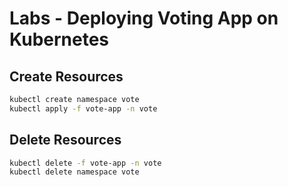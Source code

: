 # Labs - Deploying Voting App on Kubernetes

## Create Resources

```zsh
kubectl create namespace vote
kubectl apply -f vote-app -n vote
```

## Delete Resources

```zsh
kubectl delete -f vote-app -n vote
kubectl delete namespace vote
```
